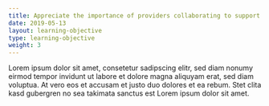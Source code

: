 ```yaml
---
title: Appreciate the importance of providers collaborating to support patients with substance abuse
date: 2019-05-13
layout: learning-objective
type: learning-objective
weight: 3
---
```

Lorem ipsum dolor sit amet, consetetur sadipscing elitr, sed diam nonumy eirmod
tempor invidunt ut labore et dolore magna aliquyam erat, sed diam voluptua. At
vero eos et accusam et justo duo dolores et ea rebum. Stet clita kasd gubergren
no sea takimata sanctus est Lorem ipsum dolor sit amet.
